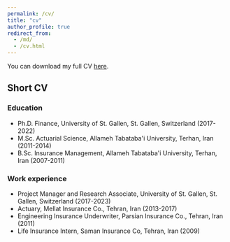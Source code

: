 ```yaml
---
permalink: /cv/
title: "cv"
author_profile: true
redirect_from: 
  - /md/
  - /cv.html
---
```



You can download my full CV [here](https://drive.google.com/file/d/1SFwbMOjlNzP8MalfFQQAW_lEGNb9l1Fh/view?usp=sharing).
## Short CV ##  
### Education ###
* Ph.D. Finance, University of St. Gallen, St. Gallen, Switzerland (2017-2022)
* M.Sc. Actuarial Science, Allameh Tabataba'i University, Terhan, Iran (2011-2014)
* B.Sc. Insurance Management, Allameh Tabataba'i University, Terhan, Iran (2007-2011)

### Work experience ###
* Project Manager and Research Associate, University of St. Gallen, St. Gallen, Switzerland (2017-2023)
* Actuary, Mellat Insurance Co., Tehran, Iran (2013-2017)
* Engineering Insurance Underwriter, Parsian Insurance Co., Tehran, Iran (2011)
* Life Insurance Intern, Saman Insurance Co, Tehran, Iran (2009)

